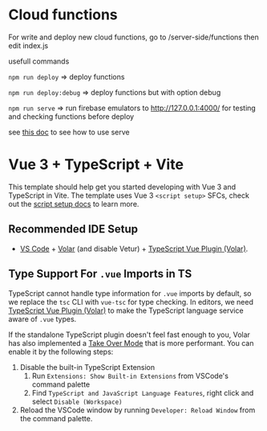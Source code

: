 # Cloud functions

For write and deploy new cloud functions, go to /server-side/functions
then edit index.js

usefull commands

`npm run deploy` => deploy functions

`npm run deploy:debug` => deploy functions but with option debug

`npm run serve` => run firebase emulators to http://127.0.0.1:4000/ for testing and checking functions before deploy

see [this doc](https://firebase.google.com/docs/functions/get-started?hl=fr&authuser=1&_gl=1*ewsy1k*_ga*MjExODU1MjYyMS4xNjg2MDU0OTE4*_ga_CW55HF8NVT*MTY4NjEyNTM1MC43LjEuMTY4NjEyNTkwNy4wLjAuMA..&gen=2nd#emulate-execution-of-your-functions) to see how to use serve

# Vue 3 + TypeScript + Vite

This template should help get you started developing with Vue 3 and TypeScript in Vite. The template uses Vue 3 `<script setup>` SFCs, check out the [script setup docs](https://v3.vuejs.org/api/sfc-script-setup.html#sfc-script-setup) to learn more.

## Recommended IDE Setup

-   [VS Code](https://code.visualstudio.com/) + [Volar](https://marketplace.visualstudio.com/items?itemName=Vue.volar) (and disable Vetur) + [TypeScript Vue Plugin (Volar)](https://marketplace.visualstudio.com/items?itemName=Vue.vscode-typescript-vue-plugin).

## Type Support For `.vue` Imports in TS

TypeScript cannot handle type information for `.vue` imports by default, so we replace the `tsc` CLI with `vue-tsc` for type checking. In editors, we need [TypeScript Vue Plugin (Volar)](https://marketplace.visualstudio.com/items?itemName=Vue.vscode-typescript-vue-plugin) to make the TypeScript language service aware of `.vue` types.

If the standalone TypeScript plugin doesn't feel fast enough to you, Volar has also implemented a [Take Over Mode](https://github.com/johnsoncodehk/volar/discussions/471#discussioncomment-1361669) that is more performant. You can enable it by the following steps:

1. Disable the built-in TypeScript Extension
    1. Run `Extensions: Show Built-in Extensions` from VSCode's command palette
    2. Find `TypeScript and JavaScript Language Features`, right click and select `Disable (Workspace)`
2. Reload the VSCode window by running `Developer: Reload Window` from the command palette.
